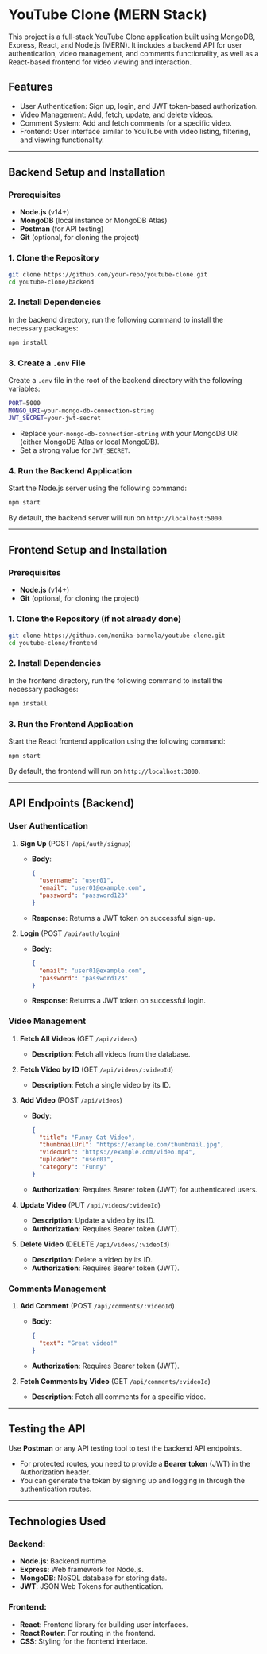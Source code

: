 
# YouTube Clone (MERN Stack)

This project is a full-stack YouTube Clone application built using MongoDB, Express, React, and Node.js (MERN). It includes a backend API for user authentication, video management, and comments functionality, as well as a React-based frontend for video viewing and interaction.

## Features

- User Authentication: Sign up, login, and JWT token-based authorization.
- Video Management: Add, fetch, update, and delete videos.
- Comment System: Add and fetch comments for a specific video.
- Frontend: User interface similar to YouTube with video listing, filtering, and viewing functionality.

---

## Backend Setup and Installation

### Prerequisites

- **Node.js** (v14+)
- **MongoDB** (local instance or MongoDB Atlas)
- **Postman** (for API testing)
- **Git** (optional, for cloning the project)

### 1. Clone the Repository

```bash
git clone https://github.com/your-repo/youtube-clone.git
cd youtube-clone/backend
```

### 2. Install Dependencies

In the backend directory, run the following command to install the necessary packages:

```bash
npm install
```

### 3. Create a `.env` File

Create a `.env` file in the root of the backend directory with the following variables:

```bash
PORT=5000
MONGO_URI=your-mongo-db-connection-string
JWT_SECRET=your-jwt-secret
```

- Replace `your-mongo-db-connection-string` with your MongoDB URI (either MongoDB Atlas or local MongoDB).
- Set a strong value for `JWT_SECRET`.

### 4. Run the Backend Application

Start the Node.js server using the following command:

```bash
npm start
```

By default, the backend server will run on `http://localhost:5000`.

---

## Frontend Setup and Installation

### Prerequisites

- **Node.js** (v14+)
- **Git** (optional, for cloning the project)

### 1. Clone the Repository (if not already done)

```bash
git clone https://github.com/monika-barmola/youtube-clone.git
cd youtube-clone/frontend
```

### 2. Install Dependencies

In the frontend directory, run the following command to install the necessary packages:

```bash
npm install
```

### 3. Run the Frontend Application

Start the React frontend application using the following command:

```bash
npm start
```

By default, the frontend will run on `http://localhost:3000`.

---

## API Endpoints (Backend)

### **User Authentication**

1. **Sign Up** (POST `/api/auth/signup`)
   - **Body**: 
     ```json
     {
       "username": "user01",
       "email": "user01@example.com",
       "password": "password123"
     }
     ```
   - **Response**: Returns a JWT token on successful sign-up.

2. **Login** (POST `/api/auth/login`)
   - **Body**:
     ```json
     {
       "email": "user01@example.com",
       "password": "password123"
     }
     ```
   - **Response**: Returns a JWT token on successful login.

### **Video Management**

1. **Fetch All Videos** (GET `/api/videos`)
   - **Description**: Fetch all videos from the database.

2. **Fetch Video by ID** (GET `/api/videos/:videoId`)
   - **Description**: Fetch a single video by its ID.

3. **Add Video** (POST `/api/videos`)
   - **Body**:
     ```json
     {
       "title": "Funny Cat Video",
       "thumbnailUrl": "https://example.com/thumbnail.jpg",
       "videoUrl": "https://example.com/video.mp4",
       "uploader": "user01",
       "category": "Funny"
     }
     ```
   - **Authorization**: Requires Bearer token (JWT) for authenticated users.

4. **Update Video** (PUT `/api/videos/:videoId`)
   - **Description**: Update a video by its ID.
   - **Authorization**: Requires Bearer token (JWT).

5. **Delete Video** (DELETE `/api/videos/:videoId`)
   - **Description**: Delete a video by its ID.
   - **Authorization**: Requires Bearer token (JWT).

### **Comments Management**

1. **Add Comment** (POST `/api/comments/:videoId`)
   - **Body**:
     ```json
     {
       "text": "Great video!"
     }
     ```
   - **Authorization**: Requires Bearer token (JWT).

2. **Fetch Comments by Video** (GET `/api/comments/:videoId`)
   - **Description**: Fetch all comments for a specific video.

---

## Testing the API

Use **Postman** or any API testing tool to test the backend API endpoints.

- For protected routes, you need to provide a **Bearer token** (JWT) in the Authorization header.
- You can generate the token by signing up and logging in through the authentication routes.

---

## Technologies Used

### Backend:
- **Node.js**: Backend runtime.
- **Express**: Web framework for Node.js.
- **MongoDB**: NoSQL database for storing data.
- **JWT**: JSON Web Tokens for authentication.

### Frontend:
- **React**: Frontend library for building user interfaces.
- **React Router**: For routing in the frontend.
- **CSS**: Styling for the frontend interface.

